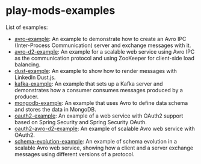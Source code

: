play-mods-examples
=============

List of examples:
- [avro-example](avro-example): An example to demonstrate how to create an Avro IPC (Inter-Process Communication) server and exchange messages with it.
- [avro-d2-example](avro-d2-example): An example for a scalable web service using Avro IPC as the communication protocol and using ZooKeeper for client-side load balancing.
- [dust-example](dust-example): An example to show how to render messages with LinkedIn Dust.js.
- [kafka-example](kafka-example): An example that sets up a Kafka server and demonstrates how a consumer consumes messages produced by a producer.
- [mongodb-example](mongodb-example): An example that uses Avro to define data schema and stores the data in MongoDB.
- [oauth2-example](oauth2-example): An example of a web service with OAuth2 support based on Spring Security and Spring Security OAuth.
- [oauth2-avro-d2-example](oauth2-avro-d2-example): An example of scalable Avro web service with OAuth2.
- [schema-evolution-example](schema-evolution-example): An example of schema evolution in a scalable Avro web service, showing how a client and a server exchange messages using different versions of a protocol.
